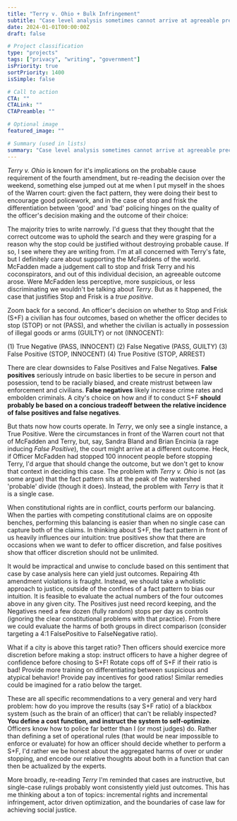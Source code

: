 ```yaml
---
title: "Terry v. Ohio + Bulk Infringement"
subtitle: "Case level analysis sometimes cannot arrive at agreeable precedent."
date: 2024-01-01T00:00:00Z
draft: false

# Project classification
type: "projects"
tags: ["privacy", "writing", "government"]
isPriority: true
sortPriority: 1400
isSimple: false

# Call to action
CTA: ""
CTALink: ""
CTAPreamble: ""

# Optional image
featured_image: ""

# Summary (used in lists)
summary: "Case level analysis sometimes cannot arrive at agreeable precedent."
---
```


_Terry v. Ohio_ is known for it's implications on the probable cause requirement of the fourth amendment, but re-reading the decision over the weekend, something else jumped out at me when I put myself in the shoes of the Warren court: given the fact pattern, they were doing their best to encourage good policework, and in the case of stop and frisk the differentiation between 'good' and 'bad' policing hinges on the quality of the officer's decision making and the outcome of their choice:

The majority tries to write narrowly. I'd guess that they thought that the correct outcome was to uphold the search and they were grasping for a reason why the stop could be justified without destroying probable cause. If so, I see where they are writing from. I'm at all concerned with Terry's fate, but I definitely care about supporting the McFaddens of the world. McFadden made a judgement call to stop and frisk Terry and his coconspirators, and out of this individual decision, an agreeable outcome arose. Were McFadden less perceptive, more suspicious, or less discriminating we wouldn't be talking about _Terry_. But as it happened, the case that justifies Stop and Frisk is a _true positive_.

Zoom back for a second. An officer's decision on whether to Stop and Frisk (S+F) a civilian has four outcomes, based on whether the officer decides to stop (STOP) or not (PASS), and whether the civilian is actually in possession of illegal goods or arms (GUILTY) or not (INNOCENT): 

(1) True Negative (PASS, INNOCENT) 
(2) False Negative (PASS, GUILTY) 
(3) False Positive (STOP, INNOCENT) 
(4) True Positive (STOP, ARREST)

There are clear downsides to False Positives and False Negatives. __False positives__ seriously intrude on basic liberties to be secure in person and posession, tend to be racially biased, and create mistrust between law enforcement and civilians. __False negatives__ likely increase crime rates and embolden criminals. A city's choice on how and if to conduct S+F __should probably be based on a concious tradeoff between the relative incidence of false positives and false negatives__.

But thats now how courts operate. In _Terry_, we only see a single instance, a True Positive. Were the circumstances in front of the Warren court not that of McFadden and Terry, but, say, Sandra Bland and Brian Encinia (a rage inducing _False Positive_), the court might arrive at a different outcome. Heck, if Officer McFadden had stopped 100 innocent people before stopping Terry, I'd argue that should change the outcome, but we don't get to know that context in deciding this case. The problem with _Terry v. Ohio_ is not (as some argue) that the fact pattern sits at the peak of the watershed 'probable' divide (though it does). Instead, the problem with _Terry_ is that it is a single case.

When constitutional rights are in conflict, courts perform our balancing. When the parties with competing constitutional claims are on opposite benches, performing this balancing is easier than when no single case can capture both of the claims. In thinking about S+F, the fact pattern in front of us heavily influences our intuition: true positives show that there are occasions when we want to defer to officer discretion, and false positives show that officer discretion should not be unlimited.

It would be impractical and unwise to conclude based on this sentiment that case by case analysis here can yield just outcomes. Repairing 4th amendment violations is fraught. Instead, we should take a wholistic approach to justice, outside of the confines of a fact pattern to bias our intuition. It is feasible to evaluate the actual numbers of the four outcomes above in any given city. The Positives just need record keeping, and the Negatives  need a few dozen (fully random) stops per day as controls (ignoring the clear constitutional problems with that practice). From there we could evaluate the harms of both groups in direct comparison (consider targeting a 4:1 FalsePositive to FalseNegative ratio). 

What if a city is above this target ratio? Then officers should exercice more discretion before making a stop: instruct officers to have a higher degree of confidence before chosing to S+F! Rotate cops off of S+F if their ratio is bad! Provide more training on differentiating between suspicious and atypical behavior! Provide pay incentives for good ratios! Similar remedies could be imagined for a ratio below the target.

These are all specific recommendations to a very general and very hard problem: how do you improve the results (say S+F ratio) of a blackbox system (such as the brain of an officer) that can't be reliably inspected? __You define a cost function, and instruct the system to self-optimize__. Officers know how to police far better than I (or most judges) do. Rather than defining a set of operational rules (that would be near impossible to enforce or evaluate) for how an officer should decide whether to perform a S+F, I'd rather we be honest about the aggregated harms of over or under stopping, and encode our relative thoughts about both in a function that can then be actualized by the experts.

More broadly, re-reading _Terry_ I'm reminded that cases are instructive, but single-case rulings probably wont consistently yield just outcomes. This has me thinking about a ton of topics: incremental rights and incremental infringement, actor driven optimization, and the boundaries of case law for achieving social justice.
